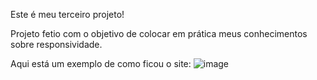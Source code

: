Este é meu terceiro projeto!

Projeto fetio com o objetivo de colocar em prática meus conhecimentos sobre responsividade.

Aqui está um exemplo de como ficou o site:
![image](https://github.com/kauan2812/04-Responsivo/assets/57874837/4777c00c-9dbb-4607-855c-2fbdade21905)
